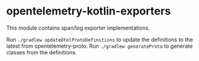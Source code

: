 # opentelemetry-kotlin-exporters

This module contains span/log exporter implementations.

Run `./gradlew updateOtelProtoDefinitions` to update the definitions to the latest from opentelemetry-proto.
Run `./gradlew generateProto` to generate classes from the definitions.
